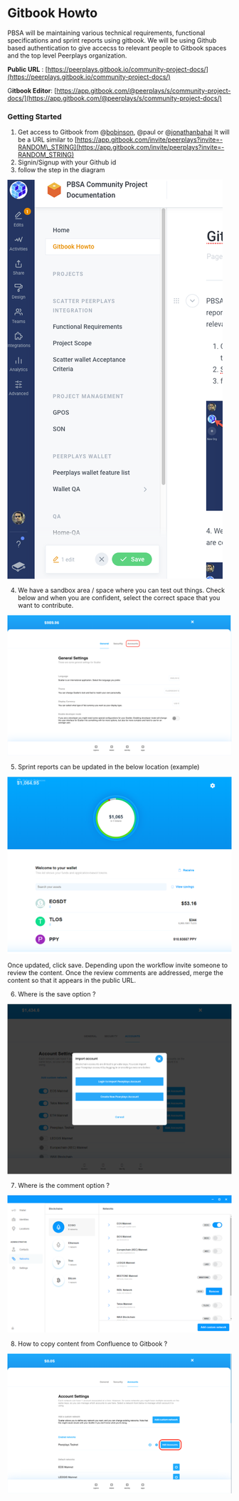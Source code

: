 # Gitbook Howto

PBSA will be maintaining various technical requirements, functional specifications and sprint reports using gitbook. We will be using Github based authentication to give accecss to relevant people to Gitbook spaces and the top level Peerplays organization.

**Public URL** : [https://peerplays.gitbook.io/community-project-docs/](https://peerplays.gitbook.io/community-project-docs/)

G**itbook Editor**: [https://app.gitbook.com/@peerplays/s/community-project-docs/](https://app.gitbook.com/@peerplays/s/community-project-docs/)

### Getting Started

1. Get access to Gitbook from @[bobinson](https://github.com/bobinson/), @paul or @[jonathanbahai](https://github.com/jonathanbahai) It will be a URL similar to [https://app.gitbook.com/invite/peerplays?invite=-RANDOM\_STRING](https://app.gitbook.com/invite/peerplays?invite=-RANDOM_STRING)
2. Signin/Signup with your Github id
3. follow the step in the diagram

![](.gitbook/assets/image%20%2834%29.png)

4. We have a sandbox area / space where you can test out things. Check below and when you are confident, select the correct space that you want to contribute.

![](.gitbook/assets/image%20%2828%29.png)

5. Sprint reports can be updated in the below location  \(example\)

![](.gitbook/assets/image%20%282%29.png)

Once updated, click save. Depending upon the workflow invite someone to review the content. Once the review comments are addressed, merge the content so that it appears in the public URL.

6. Where is the save option ?

![](.gitbook/assets/image%20%2844%29.png)

7. Where is the comment option ?

![](.gitbook/assets/image%20%2847%29.png)

8. How to copy content from Confluence to Gitbook ?

![](.gitbook/assets/image%20%2838%29.png)

